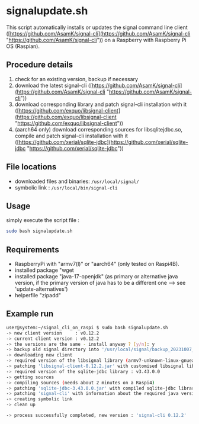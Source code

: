 # signalupdate.sh
This script automatically installs or updates the signal command line client ([https://github.com/AsamK/signal-cli](https://github.com/AsamK/signal-cli "https://github.com/AsamK/signal-cli")) on a Raspberry with Raspberry Pi OS (Raspian).

## Procedure details
1. check for an existing version, backup if necessary
2. download the latest signal-cli ([https://github.com/AsamK/signal-cli](https://github.com/AsamK/signal-cli "https://github.com/AsamK/signal-cli"))
3. download corresponding library and patch signal-cli installation with it ([https://github.com/exquo/libsignal-client](https://github.com/exquo/libsignal-client "https://github.com/exquo/libsignal-client"))
4. (aarch64 only) download corresponding sources for libsqlitejdbc.so, compile and patch signal-cli installation with it ([https://github.com/xerial/sqlite-jdbc](https://github.com/xerial/sqlite-jdbc "https://github.com/xerial/sqlite-jdbc"))

## File locations
- downloaded files and binaries:
`/usr/local/signal/`
- symbolic link : 
`/usr/local/bin/signal-cli`

## Usage
simply execute the script file :
  ```bash
sudo bash signalupdate.sh
```

## Requirements
* RaspberryPi with "armv7(l)" or "aarch64" (only tested on Raspi4B).
* installed package "wget
* installed package "java-17-openjdk" (as primary or alternative java version, if the primary version of java has to be a different one --> see 'update-alternatives')
* helperfile "zipadd"

## Example run
  ```bash
user@system:~/signal_cli_on_raspi $ sudo bash signalupdate.sh 
 -> new client version     : v0.12.2
 -> current client version : v0.12.2
 -> the versions are the same - install anyway ? [y/n]: y
 -> backup old signal directory into '/usr/local/signal/backup_20231007_214922'
 -> downloading new client
 -> required version of the libsignal library (armv7-unknown-linux-gnueabihf) : v0.32.1
 -> patching 'libsignal-client-0.12.2.jar' with customised libsignal library
 -> required version of the sqlite-jdbc library : v3.43.0.0
 -> getting sources
 -> compiling sources (needs about 2 minutes on a Raspi4)
 -> patching 'sqlite-jdbc-3.43.0.0.jar' with compiled sqlite-jdbc library
 -> patching 'signal-cli' with information about the required java version 
 -> creating symbolic link
 -> clean up

 -> process successfully completed, new version : 'signal-cli 0.12.2'
```

